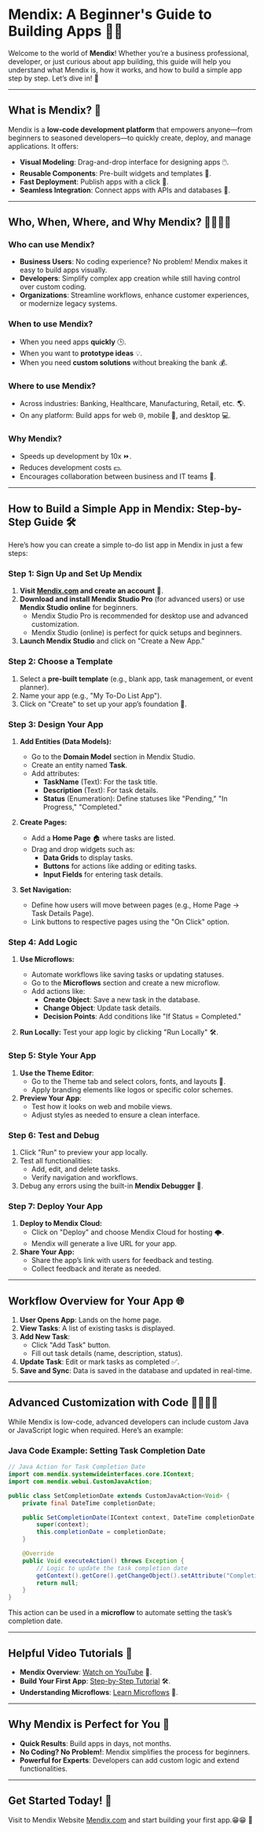 # Mendix: A Beginner's Guide to Building Apps 🚀📱

Welcome to the world of **Mendix**! Whether you’re a business professional, developer, or just curious about app building, this guide will help you understand what Mendix is, how it works, and how to build a simple app step by step. Let’s dive in! 🌟

---

## What is Mendix? 🤔
Mendix is a **low-code development platform** that empowers anyone—from beginners to seasoned developers—to quickly create, deploy, and manage applications. It offers:

- **Visual Modeling**: Drag-and-drop interface for designing apps 🖱️.
- **Reusable Components**: Pre-built widgets and templates 🧩.
- **Fast Deployment**: Publish apps with a click 🚀.
- **Seamless Integration**: Connect apps with APIs and databases 🔗.

---

## Who, When, Where, and Why Mendix? 🙋‍♂️🙋‍♀️

### **Who can use Mendix?**
- **Business Users**: No coding experience? No problem! Mendix makes it easy to build apps visually.
- **Developers**: Simplify complex app creation while still having control over custom coding.
- **Organizations**: Streamline workflows, enhance customer experiences, or modernize legacy systems.

### **When to use Mendix?**
- When you need apps **quickly** 🕒.
- When you want to **prototype ideas** 💡.
- When you need **custom solutions** without breaking the bank 💰.

### **Where to use Mendix?**
- Across industries: Banking, Healthcare, Manufacturing, Retail, etc. 🌎.
- On any platform: Build apps for web 🌐, mobile 📱, and desktop 💻.

### **Why Mendix?**
- Speeds up development by 10x ⏩.
- Reduces development costs 💵.
- Encourages collaboration between business and IT teams 🤝.

---

## How to Build a Simple App in Mendix: Step-by-Step Guide 🛠️
Here’s how you can create a simple to-do list app in Mendix in just a few steps:

### **Step 1: Sign Up and Set Up Mendix**
1. **Visit [Mendix.com](https://www.mendix.com/) and create an account** 📝.
2. **Download and install Mendix Studio Pro** (for advanced users) or use **Mendix Studio online** for beginners.
   - Mendix Studio Pro is recommended for desktop use and advanced customization.
   - Mendix Studio (online) is perfect for quick setups and beginners.
3. **Launch Mendix Studio** and click on "Create a New App."

### **Step 2: Choose a Template**
1. Select a **pre-built template** (e.g., blank app, task management, or event planner).
2. Name your app (e.g., "My To-Do List App").
3. Click on "Create" to set up your app’s foundation 🚀.

### **Step 3: Design Your App**
1. **Add Entities (Data Models):**
   - Go to the **Domain Model** section in Mendix Studio.
   - Create an entity named **Task**.
   - Add attributes:
     - **TaskName** (Text): For the task title.
     - **Description** (Text): For task details.
     - **Status** (Enumeration): Define statuses like "Pending," "In Progress," "Completed."

2. **Create Pages:**
   - Add a **Home Page** 🏠 where tasks are listed.
   - Drag and drop widgets such as:
     - **Data Grids** to display tasks.
     - **Buttons** for actions like adding or editing tasks.
     - **Input Fields** for entering task details.

3. **Set Navigation:**
   - Define how users will move between pages (e.g., Home Page -> Task Details Page).
   - Link buttons to respective pages using the "On Click" option.

### **Step 4: Add Logic**
1. **Use Microflows:**
   - Automate workflows like saving tasks or updating statuses.
   - Go to the **Microflows** section and create a new microflow.
   - Add actions like:
     - **Create Object**: Save a new task in the database.
     - **Change Object**: Update task details.
     - **Decision Points**: Add conditions like "If Status = Completed."

2. **Run Locally:** Test your app logic by clicking "Run Locally" 🛠️.

### **Step 5: Style Your App**
1. **Use the Theme Editor**:
   - Go to the Theme tab and select colors, fonts, and layouts 🎨.
   - Apply branding elements like logos or specific color schemes.
2. **Preview Your App**:
   - Test how it looks on web and mobile views.
   - Adjust styles as needed to ensure a clean interface.

### **Step 6: Test and Debug**
1. Click "Run" to preview your app locally.
2. Test all functionalities:
   - Add, edit, and delete tasks.
   - Verify navigation and workflows.
3. Debug any errors using the built-in **Mendix Debugger** 🐛.

### **Step 7: Deploy Your App**
1. **Deploy to Mendix Cloud:**
   - Click on "Deploy" and choose Mendix Cloud for hosting 🌩️.
   - Mendix will generate a live URL for your app.
2. **Share Your App:**
   - Share the app’s link with users for feedback and testing.
   - Collect feedback and iterate as needed.

---

## Workflow Overview for Your App 🌐

1. **User Opens App**: Lands on the home page.
2. **View Tasks**: A list of existing tasks is displayed.
3. **Add New Task**:
   - Click "Add Task" button.
   - Fill out task details (name, description, status).
4. **Update Task**: Edit or mark tasks as completed ✅.
5. **Save and Sync**: Data is saved in the database and updated in real-time.

---

## Advanced Customization with Code 👨‍💻👩‍💻
While Mendix is low-code, advanced developers can include custom Java or JavaScript logic when required. Here’s an example:

### **Java Code Example: Setting Task Completion Date**
```java
// Java Action for Task Completion Date
import com.mendix.systemwideinterfaces.core.IContext;
import com.mendix.webui.CustomJavaAction;

public class SetCompletionDate extends CustomJavaAction<Void> {
    private final DateTime completionDate;

    public SetCompletionDate(IContext context, DateTime completionDate) {
        super(context);
        this.completionDate = completionDate;
    }

    @Override
    public Void executeAction() throws Exception {
        // Logic to update the task completion date
        getContext().getCore().getChangeObject().setAttribute("CompletionDate", completionDate);
        return null;
    }
}
```

This action can be used in a **microflow** to automate setting the task’s completion date.

---

## Helpful Video Tutorials 🎥
- **Mendix Overview**: [Watch on YouTube](https://youtu.be/example-overview) 🌟.
- **Build Your First App**: [Step-by-Step Tutorial](https://youtu.be/example-tutorial) 🛠️.
- **Understanding Microflows**: [Learn Microflows](https://youtu.be/example-microflows) 🔄.

---

## Why Mendix is Perfect for You 🌟
- **Quick Results**: Build apps in days, not months.
- **No Coding? No Problem!**: Mendix simplifies the process for beginners.
- **Powerful for Experts**: Developers can add custom logic and extend functionalities.

---

## Get Started Today! 🚀
Visit to Mendix Website [Mendix.com](https://www.mendix.com/) and start building your first app.😁😁 🎉

